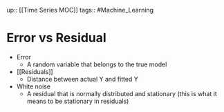 up:: [[Time Series MOC]]
tags:: #Machine_Learning 
# Error vs Residual
- Error
	- A random variable that belongs to the true model
- [[Residuals]]
	- Distance between actual Y and fitted Y
- White noise
	- A residual that is normally distributed and stationary (this is what it means to be stationary in residuals)